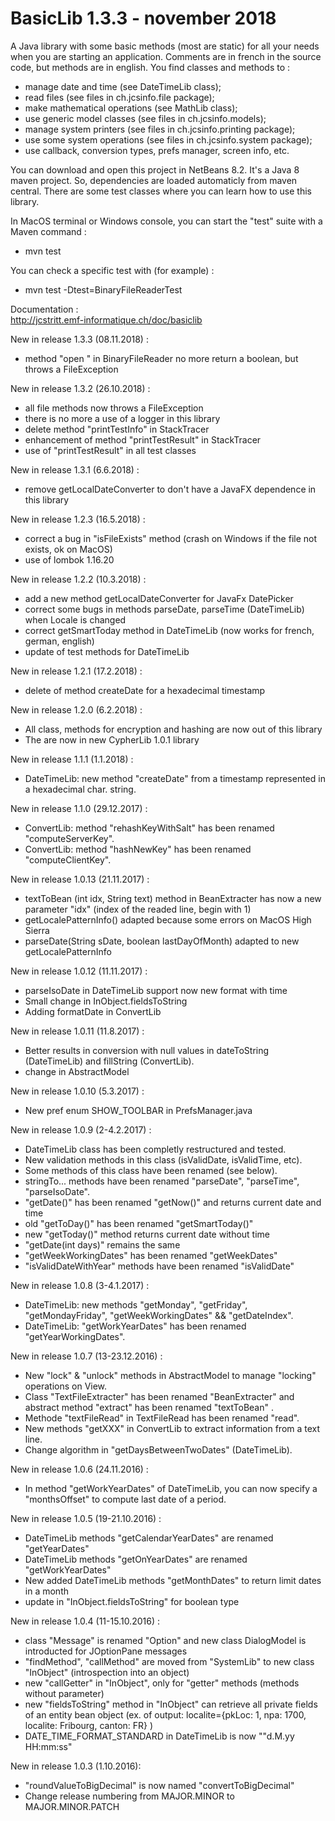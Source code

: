 # BasicLib 1.3.3 - november 2018
A Java library with some basic methods (most are static) for all your needs when you are starting an application. Comments are in french in the source code, but methods are in english. You find classes and methods to :
- manage date and time (see DateTimeLib class);
- read files (see files in ch.jcsinfo.file package);
- make mathematical operations (see MathLib class);
- use generic model classes (see files in ch.jcsinfo.models);
- manage system printers (see files in ch.jcsinfo.printing package);
- use some system operations (see files in ch.jcsinfo.system package);
- use callback, conversion types, prefs manager, screen info, etc.

You can download and open this project in NetBeans 8.2. It's a Java 8 maven project. So, dependencies are loaded automaticly from maven central. There are some test classes where you can learn how to use this library.

In MacOS terminal or Windows console, you can start the "test" suite with a Maven command :
- mvn test

You can check a specific test with (for example) :
- mvn test -Dtest=BinaryFileReaderTest

Documentation :<br>
    http://jcstritt.emf-informatique.ch/doc/basiclib<br>

New in release 1.3.3 (08.11.2018) :
* method "open " in BinaryFileReader no more return a boolean, but throws a FileException

New in release 1.3.2 (26.10.2018) :
* all file methods now throws a FileException
* there is no more a use of a logger in this library
* delete method "printTestInfo" in StackTracer
* enhancement of method "printTestResult" in StackTracer
* use of "printTestResult" in all test classes

New in release 1.3.1 (6.6.2018) :
* remove getLocalDateConverter to don't have a JavaFX dependence in this library

New in release 1.2.3 (16.5.2018) :
* correct a bug in "isFileExists" method (crash on Windows if the file not exists, ok on MacOS)
* use of lombok 1.16.20

New in release 1.2.2 (10.3.2018) :
* add a new method getLocalDateConverter for JavaFx DatePicker
* correct some bugs in methods parseDate, parseTime (DateTimeLib) when Locale is changed
* correct getSmartToday method in DateTimeLib (now works for french, german, english)
* update of test methods for DateTimeLib

New in release 1.2.1 (17.2.2018) :
* delete of method createDate for a hexadecimal timestamp

New in release 1.2.0 (6.2.2018) :
* All class, methods for encryption and hashing are now out of this library
* The are now in new CypherLib 1.0.1 library

New in release 1.1.1 (1.1.2018) :
* DateTimeLib: new method "createDate" from a timestamp represented in a hexadecimal char. string.

New in release 1.1.0 (29.12.2017) :
* ConvertLib: method "rehashKeyWithSalt" has been renamed "computeServerKey".
* ConvertLib: method "hashNewKey" has been renamed "computeClientKey".

New in release 1.0.13 (21.11.2017) :
* textToBean (int idx, String text) method in BeanExtracter has now a new parameter "idx" (index of the readed line, begin with 1)
* getLocalePatternInfo() adapted because some errors on MacOS High Sierra
* parseDate(String sDate, boolean lastDayOfMonth) adapted to new getLocalePatternInfo

New in release 1.0.12 (11.11.2017) :
* parseIsoDate in DateTimeLib support now new format with time
* Small change in InObject.fieldsToString
* Adding formatDate in ConvertLib

New in release 1.0.11 (11.8.2017) :
* Better results in conversion with null values in dateToString (DateTimeLib) and fillString (ConvertLib).
* change in AbstractModel

New in release 1.0.10 (5.3.2017) :
* New pref enum SHOW_TOOLBAR in PrefsManager.java

New in release 1.0.9 (2-4.2.2017) :
* DateTimeLib class has been completly restructured and tested.
* New validation methods in this class (isValidDate, isValidTime, etc).
* Some methods of this class have been renamed (see below).
* stringTo... methods have been renamed "parseDate", "parseTime", "parseIsoDate".
* "getDate()" has been renamed "getNow()" and returns current date and time
* old "getToDay()" has been renamed "getSmartToday()"
* new "getToday()" method returns current date without time
* "getDate(int days)" remains the same
* "getWeekWorkingDates" has been renamed "getWeekDates"
* "isValidDateWithYear" methods have been renamed "isValidDate"

New in release 1.0.8 (3-4.1.2017) :
* DateTimeLib: new methods "getMonday", "getFriday", "getMondayFriday", "getWeekWorkingDates" && "getDateIndex".
* DateTimeLib: "getWorkYearDates" has been renamed "getYearWorkingDates".

New in release 1.0.7 (13-23.12.2016) :
* New "lock" & "unlock" methods in AbstractModel to manage "locking" operations on View.
* Class "TextFileExtracter" has been renamed "BeanExtracter" and abstract method "extract" has been renamed "textToBean" .
* Methode "textFileRead" in TextFileRead has been renamed "read".
* New methods "getXXX" in ConvertLib to extract information from a text line.
* Change algorithm in "getDaysBetweenTwoDates" (DateTimeLib).

New in release 1.0.6 (24.11.2016) :
* In method "getWorkYearDates" of DateTimeLib, you can now specify a "monthsOffset" to compute last date of a period.

New in release 1.0.5 (19-21.10.2016) :
* DateTimeLib methods "getCalendarYearDates" are renamed "getYearDates"
* DateTimeLib methods "getOnYearDates" are renamed "getWorkYearDates"
* New added DateTimeLib methods "getMonthDates" to return limit dates in a month
* update in "InObject.fieldsToString" for boolean type

New in release 1.0.4 (11-15.10.2016) :
* class "Message" is renamed "Option" and new class DialogModel is introducted for JOptionPane messages
* "findMethod", "callMethod" are moved from "SystemLib" to new class "InObject" (introspection into an object)
* new "callGetter" in "InObject", only for "getter" methods (methods without parameter)
* new "fieldsToString" method in "InObject" can retrieve all private fields of an entity bean object (ex. of output: localite={pkLoc: 1, npa: 1700, localite: Fribourg, canton: FR} )
* DATE_TIME_FORMAT_STANDARD in DateTimeLib is now ""d.M.yy HH:mm:ss"

New in release 1.0.3 (1.10.2016):
* "roundValueToBigDecimal" is now named "convertToBigDecimal"
* Change release numbering from MAJOR.MINOR to MAJOR.MINOR.PATCH

